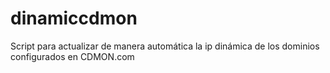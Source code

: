 # dinamiccdmon
Script para actualizar de manera automática la ip dinámica de los dominios configurados en CDMON.com
